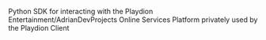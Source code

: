 Python SDK for interacting with the Playdion Entertainment/AdrianDevProjects Online Services Platform privately used by the Playdion Client
